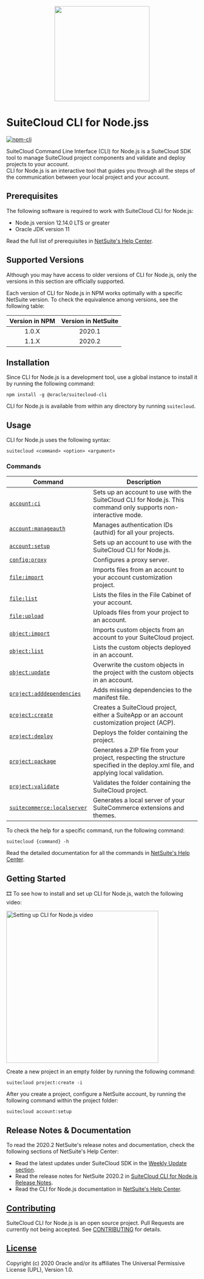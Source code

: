 <p align="center"><a href="#"><img width="250" src="resources/oracle_netsuite_logo.png"></a></p>

# SuiteCloud CLI for Node.jss
<p>
  <a href="https://www.npmjs.com/package/@oracle/suitecloud-cli">
    <img src="https://img.shields.io/npm/dm/@oracle/suitecloud-cli.svg" alt="npm-cli"/>
  </a>
</p>

SuiteCloud Command Line Interface (CLI) for Node.js is a SuiteCloud SDK tool to manage SuiteCloud project components and validate and deploy projects to your account.\
CLI for Node.js is an interactive tool that guides you through all the steps of the communication between your local project and your account.

## Prerequisites
The following software is required to work with SuiteCloud CLI for Node.js:
- Node.js version 12.14.0 LTS or greater
- Oracle JDK version 11

Read the full list of prerequisites in [NetSuite's Help Center](https://system.netsuite.com/app/help/helpcenter.nl?fid=section_1558708810.html).

## Supported Versions
Although you may have access to older versions of CLI for Node.js, only the versions in this section are officially supported.

Each version of CLI for Node.js in NPM works optimally with a specific NetSuite version. To check the equivalence among versions, see the following table:

| Version in NPM | Version in NetSuite |
|:--------------:|:-------------------:|
| 1.0.X | 2020.1 |
| 1.1.X | 2020.2 |
  
## Installation
Since CLI for Node.js is a development tool, use a global instance to install it by running the following command:

```
npm install -g @oracle/suitecloud-cli
```

CLI for Node.js is available from within any directory by running `suitecloud`.

## Usage
CLI for Node.js uses the following syntax: 
```
suitecloud <command> <option> <argument>
```

### Commands
| Command | Description |
| --- | --- |
|[`account:ci`](https://system.netsuite.com/app/help/helpcenter.nl?fid=section_159350785187.html)|Sets up an account to use with the SuiteCloud CLI for Node.js. This command only supports non-interactive mode.|
|[`account:manageauth`](https://system.netsuite.com/app/help/helpcenter.nl?fid=section_157304934116.html)|Manages authentication IDs (authid) for all your projects.|
|[`account:setup`](https://system.netsuite.com/app/help/helpcenter.nl?fid=section_156044528841.html)|Sets up an account to use with the SuiteCloud CLI for Node.js.|
|[`config:proxy`](https://system.netsuite.com/app/help/helpcenter.nl?fid=section_156044426239.html)|Configures a proxy server.|
|[`file:import`](https://system.netsuite.com/app/help/helpcenter.nl?fid=section_156041963273.html)|Imports files from an account to your account customization project.|
|[`file:list`](https://system.netsuite.com/app/help/helpcenter.nl?fid=section_156042966488.html)|Lists the files in the File Cabinet of your account.|
|[`file:upload`](https://system.netsuite.com/app/help/helpcenter.nl?fid=section_159066070687.html)|Uploads files from your project to an account.|
|[`object:import`](https://system.netsuite.com/app/help/helpcenter.nl?fid=section_156042181820.html)|Imports custom objects from an account to your SuiteCloud project.|
|[`object:list`](https://system.netsuite.com/app/help/helpcenter.nl?fid=section_156043303237.html)|Lists the custom objects deployed in an account.|
|[`object:update`](https://system.netsuite.com/app/help/helpcenter.nl?fid=section_156050566547.html)|Overwrite the custom objects in the project with the custom objects in an account.|
|[`project:adddependencies`](https://system.netsuite.com/app/help/helpcenter.nl?fid=section_155981452469.html)| Adds missing dependencies to the manifest file.|
|[`project:create`](https://system.netsuite.com/app/help/helpcenter.nl?fid=section_156041348327.html)|Creates a SuiteCloud project, either a SuiteApp or an account customization project (ACP).|
|[`project:deploy`](https://system.netsuite.com/app/help/helpcenter.nl?fid=section_156044636320.html)|Deploys the folder containing the project.|
|[`project:package`](https://system.netsuite.com/app/help/helpcenter.nl?fid=section_159550971388.html)|Generates a ZIP file from your project, respecting the structure specified in the deploy.xml file, and applying local validation.|
|[`project:validate`](https://system.netsuite.com/app/help/helpcenter.nl?fid=section_156049843194.html)|Validates the folder containing the SuiteCloud project.|
|[`suitecommerce:localserver`](https://system.netsuite.com/app/help/helpcenter.nl?fid=section_156043691482.html)|Generates a local server of your SuiteCommerce extensions and themes.|

To check the help for a specific command, run the following command:
```
suitecloud {command} -h
```

Read the detailed documentation for all the commands in [NetSuite's Help Center](https://system.netsuite.com/app/help/helpcenter.nl?fid=chapter_155931263126.html).

## Getting Started
🎞 To see how to install and set up CLI for Node.js, watch the following video:

<a href="https://videohub.oracle.com/media/Setting+Up+CLI+for+Nodej.s/0_091fc2ca"><img src="resources/video_setting_up_nodejs_cli.png" alt="Setting up CLI for Node.js video" width="400"></a>


Create a new project in an empty folder by running the following command:
```
suitecloud project:create -i
```

After you create a project, configure a NetSuite account, by running the following command within the project folder:
```
suitecloud account:setup
```

## Release Notes & Documentation
To read the 2020.2 NetSuite's release notes and documentation, check the following sections of NetSuite's Help Center:
- Read the latest updates under SuiteCloud SDK in the [Weekly Update section](https://system.netsuite.com/app/help/helpcenter.nl?fid=section_158955980607.html).
- Read the release notes for NetSuite 2020.2 in [SuiteCloud CLI for Node.js Release Notes](https://system.netsuite.com/app/help/helpcenter.nl?fid=section_1558730192.html#subsect_157467836973).
- Read the CLI for Node.js documentation in [NetSuite's Help Center](https://system.netsuite.com/app/help/helpcenter.nl?fid=chapter_1558708800.html).

## [Contributing](/CONTRIBUTING.md)
SuiteCloud CLI for Node.js is an open source project. Pull Requests are currently not being accepted. See [CONTRIBUTING](/CONTRIBUTING.md) for details.

## [License](/LICENSE.txt)
Copyright (c) 2020 Oracle and/or its affiliates The Universal Permissive License (UPL), Version 1.0.

